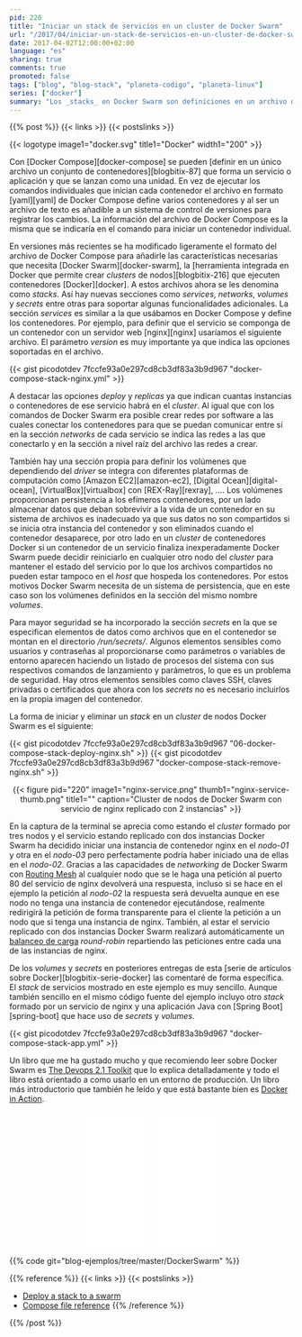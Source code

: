 ```yaml
---
pid: 220
title: "Iniciar un stack de servicios en un cluster de Docker Swarm"
url: "/2017/04/iniciar-un-stack-de-servicios-en-un-cluster-de-docker-swarm/"
date: 2017-04-02T12:00:00+02:00
language: "es"
sharing: true
comments: true
promoted: false
tags: ["blog", "blog-stack", "planeta-codigo", "planeta-linux"]
series: ["docker"]
summary: "Los _stacks_ en Docker Swarm son definiciones en un archivo de texto en formato YAML de múltiples servicios además de volúmenes, redes de software y secretos. Esta definición de un _stack_ ejecutado en un _cluster_ de nodos Docker Swarm permite iniciar múltiples contenedores además de los otros elementos que necesiten para su funcionamiento. Los _stacks_ son el equivalente para Docker Swarm de los archivos multicontenedor de Docker Compose, y el formato de ambos muy similar."
---
```


{{% post %}}
{{< links >}}
{{< postslinks >}}

{{< logotype image1="docker.svg" title1="Docker" width1="200" >}}

Con [Docker Compose][docker-compose] se pueden [definir en un único archivo un conjunto de contenedores][blogbitix-87] que forma un servicio o aplicación y que se lanzan como una unidad. En vez de ejecutar los comandos individuales que inician cada contenedor el archivo en formato [yaml][yaml] de Docker Compose define varios contenedores y al ser un archivo de texto es añadible a un sistema de control de versiones para registrar los cambios. La información del archivo de Docker Compose es la misma que se indicaría en el comando para iniciar un contenedor individual.

En versiones más recientes se ha modificado ligeramente el formato del archivo de Docker Compose para añadirle las características necesarias que necesita [Docker Swarm][docker-swarm], la [herramienta integrada en Docker que permite crear _clusters_ de nodos][blogbitix-216] que ejecuten contenedores [Docker][docker]. A estos archivos ahora se les denomina como _stacks_. Así hay nuevas secciones como _services_, _networks_, _volumes_ y _secrets_ entre otras para soportar algunas funcionalidades adicionales. La sección _services_ es similar a la que usábamos en Docker Compose y define los contenedores. Por ejemplo, para definir que el servicio se componga de un contenedor con un servidor web [nginx][nginx] usaríamos el siguiente archivo. El parámetro _version_ es muy importante ya que indica las opciones soportadas en el archivo.

{{< gist picodotdev 7fccfe93a0e297cd8cb3df83a3b9d967 "docker-compose-stack-nginx.yml" >}}

A destacar las opciones _deploy_ y _replicas_ ya que indican cuantas instancias o contenedores de ese servicio habrá en el _cluster_. Al igual que con los comandos de Docker Swarm era posible crear redes por software a las cuales conectar los contenedores para que se puedan comunicar entre sí en la sección _networks_ de cada servicio se indica las redes a las que conectarlo y en la sección a nivel raíz del archivo las redes a crear.

También hay una sección propia para definir los volúmenes que dependiendo del _driver_ se integra con diferentes plataformas de computación como [Amazon EC2][amazon-ec2], [Digital Ocean][digital-ocean], [VirtualBox][virtualbox] con [REX-Ray][rexray], .... Los volúmenes proporcionan persistencia a los efímeros contenedores, por un lado almacenar datos que deban sobrevivir a la vida de un contenedor en su sistema de archivos es inadecuado ya que sus datos no son compartidos si se inicia otra instancia del contenedor y son eliminados cuando el contenedor desaparece, por otro lado en un _cluster_ de contenedores Docker si un contenedor de un servicio finaliza inexperadamente Docker Swarm puede decidir reiniciarlo en cualquier otro nodo del _cluster_ para mantener el estado del servicio por lo que los archivos compartidos no pueden estar tampoco en el _host_ que hospeda los contenedores. Por estos motivos Docker Swarm necesita de un sistema de persistencia, que en este caso son los volúmenes definidos en la sección del mismo nombre _volumes_.

Para mayor seguridad se ha incorporado la sección _secrets_ en la que se especifican elementos de datos como archivos que en el contenedor se montan en el directorio _/run/secrets/_. Algunos elementos sensibles como usuarios y contraseñas al proporcionarse como parámetros o variables de entorno aparecen haciendo un listado de procesos del sistema con sus respectivos comandos de lanzamiento y parámetros, lo que es un problema de seguridad. Hay otros elementos sensibles como claves SSH, claves privadas o certificados que ahora con los _secrets_ no es necesario incluirlos en la propia imagen del contenedor.

La forma de iniciar y eliminar un _stack_ en un _cluster_ de nodos Docker Swarm es el siguiente:

{{< gist picodotdev 7fccfe93a0e297cd8cb3df83a3b9d967 "06-docker-compose-stack-deploy-nginx.sh" >}}
{{< gist picodotdev 7fccfe93a0e297cd8cb3df83a3b9d967 "docker-compose-stack-remove-nginx.sh" >}}

<div class="media" style="text-align: center;">
    {{< figure pid="220"
        image1="nginx-service.png" thumb1="nginx-service-thumb.png" title1=""
        caption="Cluster de nodos de Docker Swarm con servicio de nginx replicado con 2 instancias" >}}
</div>

En la captura de la terminal se aprecia como estando el _cluster_ formado por tres nodos y el servicio estando replicado con dos instancias Docker Swarm ha decidido iniciar una instancia de contenedor nginx en el _nodo-01_ y otra en el _nodo-03_ pero perfectamente podría haber iniciado una de ellas en el _nodo-02_. Gracias a las capacidades de _networking_ de Docker Swarm con [Routing Mesh](https://docs.docker.com/engine/swarm/ingress/) al cualquier nodo que se le haga una petición al puerto 80 del servicio de nginx devolverá una respuesta, incluso si se hace en el ejemplo la petición al _nodo-02_ la respuesta será devuelta aunque en ese nodo no tenga una instancia de contenedor ejecutándose, realmente redirigirá la petición de forma transparente para el cliente la petición a un nodo que si tenga una instancia de nginx. También, al estar el servicio replicado con dos instancias Docker Swarm realizará automáticamente un [balanceo de carga](https://docs.docker.com/docker-cloud/getting-started/deploy-app/9_load-balance_the_service/) _round-robin_ repartiendo las peticiones entre cada una de las instancias de nginx.

De los _volumes_ y _secrets_ en posteriores entregas de esta [serie de artículos sobre Docker][blogbitix-serie-docker] las comentaré de forma específica. El _stack_ de servicios mostrado en este ejemplo es muy sencillo. Aunque también sencillo en el mismo código fuente del ejemplo incluyo otro _stack_ formado por un servicio de nginx y una aplicación Java con [Spring Boot][spring-boot] que hace uso de _secrets_ y _volumes_.

{{< gist picodotdev 7fccfe93a0e297cd8cb3df83a3b9d967 "docker-compose-stack-app.yml" >}}

Un libro que me ha gustado mucho y que recomiendo leer sobre Docker Swarm es [The Devops 2.1 Toolkit](http://amzn.to/2mIirti) que lo explica detalladamente y todo el libro está orientado a como usarlo en un entorno de producción. Un libro más introductorio que también he leído y que está bastante bien es [Docker in Action](http://amzn.to/2mF3Xtj).

<div class="media-amazon" style="text-align: center;">
    <iframe style="width:120px;height:240px;" marginwidth="0" marginheight="0" scrolling="no" frameborder="0" src="//rcm-eu.amazon-adsystem.com/e/cm?lt1=_blank&bc1=000000&IS2=1&bg1=FFFFFF&fc1=000000&lc1=0000FF&t=blobit-21&o=30&p=8&l=as4&m=amazon&f=ifr&ref=as_ss_li_til&asins=1633430235&linkId=a6c4acab72c208d29232f2e0a8edb8ee"></iframe>
    <iframe style="width:120px;height:240px;" marginwidth="0" marginheight="0" scrolling="no" frameborder="0" src="//rcm-eu.amazon-adsystem.com/e/cm?lt1=_blank&bc1=000000&IS2=1&bg1=FFFFFF&fc1=000000&lc1=0000FF&t=blobit-21&o=30&p=8&l=as4&m=amazon&f=ifr&ref=as_ss_li_til&asins=1542468914&linkId=2101ae950cfcfe9e69b6cc1210e4bf2c"></iframe>
</div>

{{% code git="blog-ejemplos/tree/master/DockerSwarm" %}}

{{% reference %}}
{{< links >}}
{{< postslinks >}}
* [Deploy a stack to a swarm](https://docs.docker.com/engine/swarm/stack-deploy/)
* [Compose file reference](https://docs.docker.com/compose/compose-file/)
{{% /reference %}}

{{% /post %}}
